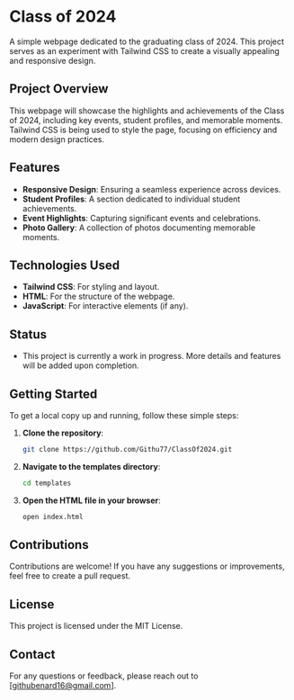 # Class of 2024

A simple webpage dedicated to the graduating class of 2024. This project serves as an experiment with Tailwind CSS to create a visually appealing and responsive design.

## Project Overview

This webpage will showcase the highlights and achievements of the Class of 2024, including key events, student profiles, and memorable moments. Tailwind CSS is being used to style the page, focusing on efficiency and modern design practices.

## Features

- **Responsive Design**: Ensuring a seamless experience across devices.
- **Student Profiles**: A section dedicated to individual student achievements.
- **Event Highlights**: Capturing significant events and celebrations.
- **Photo Gallery**: A collection of photos documenting memorable moments.

## Technologies Used

- **Tailwind CSS**: For styling and layout.
- **HTML**: For the structure of the webpage.
- **JavaScript**: For interactive elements (if any).

## Status

- This project is currently a work in progress. More details and features will be added upon completion.

## Getting Started

To get a local copy up and running, follow these simple steps:

1. **Clone the repository**:
    ```sh
    git clone https://github.com/Githu77/ClassOf2024.git
    ```
2. **Navigate to the templates directory**:
    ```sh
    cd templates
    ```
3. **Open the HTML file in your browser**:
    ```sh
    open index.html
    ```

## Contributions

Contributions are welcome! If you have any suggestions or improvements, feel free to create a pull request.

## License

This project is licensed under the MIT License.

## Contact

For any questions or feedback, please reach out to [githubenard16@gmail.com].

